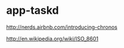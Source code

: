 app-taskd
=========

http://nerds.airbnb.com/introducing-chronos

http://en.wikipedia.org/wiki/ISO_8601

